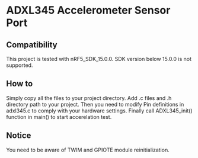 # ADXL345 Accelerometer Sensor Port
## Compatibility
This project is tested with nRF5_SDK_15.0.0. SDK version below 15.0.0 is not supported.

## How to
Simply copy all the files to your project directory. Add .c files and .h directory path to your project. Then you need to modify Pin definitions in adxl345.c to comply with your hardware settings. Finally call ADXL345_init() function in main() to start accerelation test.

## Notice
You need to be aware of TWIM and GPIOTE module reinitialization.
